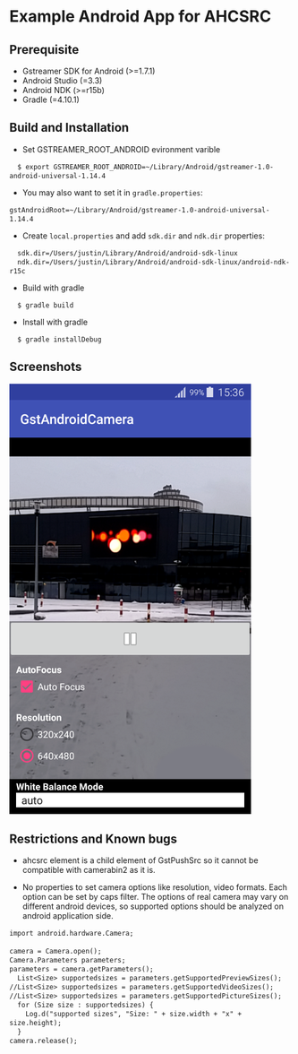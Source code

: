 Example Android App for AHCSRC
==============================

Prerequisite
------------

 - Gstreamer SDK for Android (>=1.7.1)
 - Android Studio (=3.3)
 - Android NDK (>=r15b)
 - Gradle (=4.10.1)

Build and Installation
----------------------

 - Set GSTREAMER_ROOT_ANDROID evironment varible

```
  $ export GSTREAMER_ROOT_ANDROID=~/Library/Android/gstreamer-1.0-android-universal-1.14.4
```

- You may also want to set it in `gradle.properties`:

```
gstAndroidRoot=~/Library/Android/gstreamer-1.0-android-universal-1.14.4
``` 
 
- Create `local.properties` and add `sdk.dir` and `ndk.dir` properties:

```
  sdk.dir=/Users/justin/Library/Android/android-sdk-linux
  ndk.dir=/Users/justin/Library/Android/android-sdk-linux/android-ndk-r15c

```

 - Build with gradle

```
  $ gradle build
```

 - Install with gradle

```
  $ gradle installDebug
```

Screenshots
----------
![screenshot](screenshots/screenshot_2019-01-25.png)

Restrictions and Known bugs
---------------------------

 - ahcsrc element is a child element of GstPushSrc so it cannot be compatible
   with camerabin2 as it is.

 - No properties to set camera options like resolution, video formats.
   Each option can be set by caps filter.
   The options of real camera may vary on different android devices, so
   supported options should be analyzed on android application side.

```
import android.hardware.Camera;

camera = Camera.open();
Camera.Parameters parameters;
parameters = camera.getParameters();
  List<Size> supportedsizes = parameters.getSupportedPreviewSizes();
//List<Size> supportedsizes = parameters.getSupportedVideoSizes();
//List<Size> supportedsizes = parameters.getSupportedPictureSizes();
  for (Size size : supportedsizes) {
    Log.d("supported sizes", "Size: " + size.width + "x" + size.height);
  }
camera.release();
```
